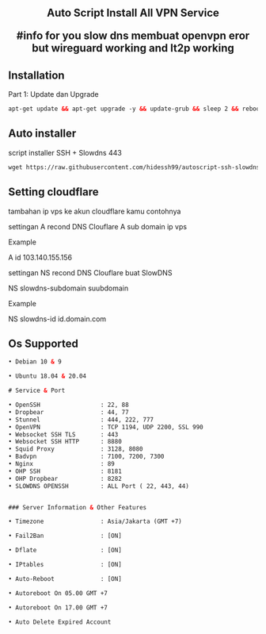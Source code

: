<h2 align="center">
Auto Script Install All VPN Service

#info for you
   slow dns membuat openvpn eror but wireguard working and lt2p working
   
   
   
## Installation 

Part 1: Update dan Upgrade
  ```html
apt-get update && apt-get upgrade -y && update-grub && sleep 2 && reboot
```
   
## Auto installer 
  
script installer SSH + Slowdns 443
  ```html
wget https://raw.githubusercontent.com/hidessh99/autoscript-ssh-slowdns/main/setup.sh && chmod +x setup.sh && ./setup.sh
``` 

   
## Setting cloudflare 

tambahan ip vps ke akun cloudflare kamu
 contohnya 
   
settingan A recond DNS Clouflare 
A sub domain ip vps
   
Example
   
A  id   103.140.155.156
      
settingan NS recond DNS Clouflare buat SlowDNS
   
NS  slowdns-subdomain suubdomain
    
Example 
  
NS slowdns-id    id.domain.com
   
   
   

## Os Supported
  ```html
• Debian 10 & 9

• Ubuntu 18.04 & 20.04

# Service & Port

• OpenSSH                 : 22, 88
• Dropbear                : 44, 77
• Stunnel                 : 444, 222, 777
• OpenVPN                 : TCP 1194, UDP 2200, SSL 990
• Websocket SSH TLS       : 443
• Websocket SSH HTTP      : 8880
• Squid Proxy             : 3128, 8080
• Badvpn                  : 7100, 7200, 7300
• Nginx                   : 89
• OHP SSH                 : 8181
• OHP Dropbear            : 8282
• SLOWDNS OPENSSH         : ALL Port ( 22, 443, 44)


 ### Server Information & Other Features

• Timezone                : Asia/Jakarta (GMT +7)

• Fail2Ban                : [ON]

• Dflate                  : [ON]

• IPtables                : [ON]

• Auto-Reboot             : [ON]

• Autoreboot On 05.00 GMT +7

• Autoreboot On 17.00 GMT +7

• Auto Delete Expired Account
 ```
  
